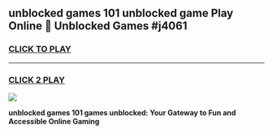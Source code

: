 
## unblocked games 101 unblocked game Play Online 👋 Unblocked Games #j4061
<h3>
<a href="https://premium.freeplayer.one?title=unblocked_games_101&ref=21F">CLICK TO PLAY</a></h3>
<hr>

<h3>
<a href="https://premium.freeplayer.one?title=unblocked_games_101&ref=21F">CLICK 2 PLAY</a>
  
</h3>

<a href="https://premium.freeplayer.one?title=unblocked_games_101&ref=21F/"><img src="https://clearcache.store/games.png"></a>


**unblocked games 101 games unblocked: Your Gateway to Fun and Accessible Online Gaming**
